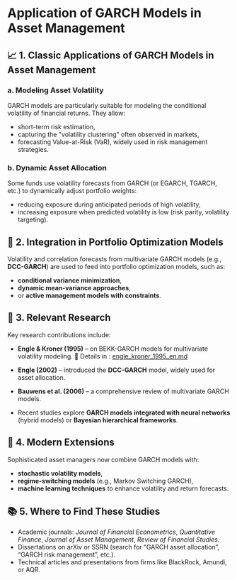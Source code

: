 # Application of GARCH Models in Asset Management

## 📈 1. Classic Applications of GARCH Models in Asset Management

### a. **Modeling Asset Volatility**
GARCH models are particularly suitable for modeling the conditional volatility of financial returns. They allow:
- short-term risk estimation,
- capturing the "volatility clustering" often observed in markets,
- forecasting Value-at-Risk (VaR), widely used in risk management strategies.

### b. **Dynamic Asset Allocation**
Some funds use volatility forecasts from GARCH (or EGARCH, TGARCH, etc.) to dynamically adjust portfolio weights:
- reducing exposure during anticipated periods of high volatility,
- increasing exposure when predicted volatility is low (risk parity, volatility targeting).

## 🧠 2. Integration in Portfolio Optimization Models

Volatility and correlation forecasts from multivariate GARCH models (e.g., **DCC-GARCH**) are used to feed into portfolio optimization models, such as:
- **conditional variance minimization**,
- **dynamic mean-variance approaches**,
- or **active management models with constraints**.

## 🧪 3. Relevant Research

Key research contributions include:

- **Engle & Kroner (1995)** – on BEKK-GARCH models for multivariate volatility modeling.
  📄 Details in  : [engle_kroner_1995_en.md](./engle_kroner_1995_en.md)
  
- **Engle (2002)** – introduced the **DCC-GARCH** model, widely used for asset allocation.
- **Bauwens et al. (2006)** – a comprehensive review of multivariate GARCH models.
- Recent studies explore **GARCH models integrated with neural networks** (hybrid models) or **Bayesian hierarchical frameworks**.

## 🤖 4. Modern Extensions

Sophisticated asset managers now combine GARCH models with:
- **stochastic volatility models**,
- **regime-switching models** (e.g., Markov Switching GARCH),
- **machine learning techniques** to enhance volatility and return forecasts.

## 📚 5. Where to Find These Studies

- Academic journals: *Journal of Financial Econometrics*, *Quantitative Finance*, *Journal of Asset Management*, *Review of Financial Studies*.
- Dissertations on arXiv or SSRN (search for “GARCH asset allocation”, “GARCH risk management”, etc.).
- Technical articles and presentations from firms like BlackRock, Amundi, or AQR.
